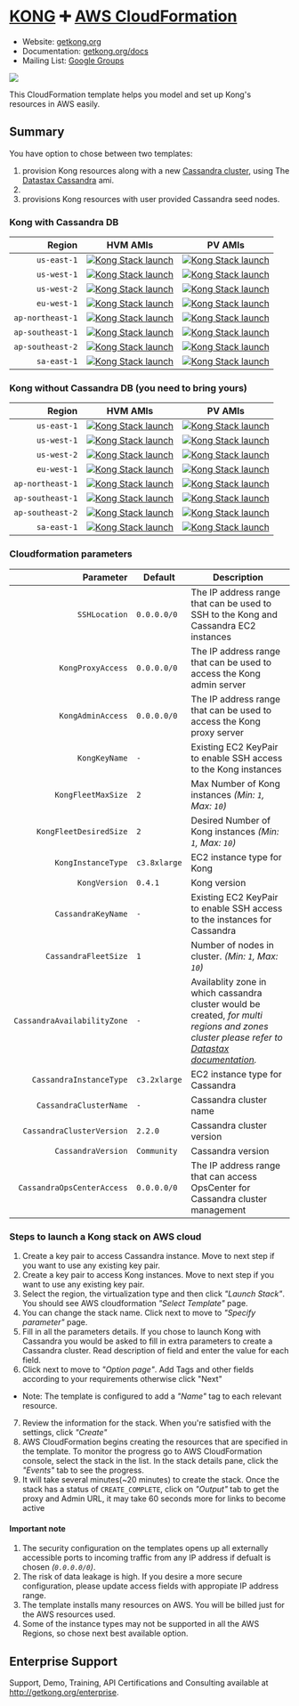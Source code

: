 # [KONG][kong-url] :heavy_plus_sign: [AWS CloudFormation](https://aws.amazon.com/cloudformation/)

- Website: [getkong.org][kong-url]
- Documentation: [getkong.org/docs][kong-docs]
- Mailing List: [Google Groups][google-groups-url]

[![][kong-logo]][kong-url]

This CloudFormation template helps you model and set up Kong's resources in AWS easily.

## Summary

You have option to chose between two templates:

1. provision Kong resources along with a new [Cassandra cluster](http://cassandra.apache.org/), using The [Datastax Cassandra](http://docs.datastax.com/en/cassandra/2.2/cassandra/install/installAMI.html) ami.
2. 
2. provisions Kong resources with user provided Cassandra seed nodes. 

###  Kong with Cassandra DB

| Region            | HVM AMIs                                                                    | PV AMIs                                                                     |
| ----------------: | --------------------------------------------------------------------------- | --------------------------------------------------------------------------- |
| `us-east-1`       | [![Kong Stack launch][kong-stack-badge]][us-east-1-caas-hvm-stack-url]      | [![Kong Stack launch][kong-stack-badge]][us-east-1-caas-pv-stack-url]       |
| `us-west-1`       | [![Kong Stack launch][kong-stack-badge]][us-west-1-caas-hvm-stack-url]      | [![Kong Stack launch][kong-stack-badge]][us-west-1-caas-pv-stack-url]       |
| `us-west-2`       | [![Kong Stack launch][kong-stack-badge]][us-west-2-caas-hvm-stack-url]      | [![Kong Stack launch][kong-stack-badge]][us-west-2-caas-pv-stack-url]       |
| `eu-west-1`       | [![Kong Stack launch][kong-stack-badge]][eu-west-1-caas-hvm-stack-url]      | [![Kong Stack launch][kong-stack-badge]][eu-west-1-caas-pv-stack-url]       |
| `ap-northeast-1`  | [![Kong Stack launch][kong-stack-badge]][ap-northeast-1-caas-hvm-stack-url] | [![Kong Stack launch][kong-stack-badge]][ap-northeast-1-caas-pv-stack-url]  |
| `ap-southeast-1`  | [![Kong Stack launch][kong-stack-badge]][ap-southeast-1-caas-hvm-stack-url] | [![Kong Stack launch][kong-stack-badge]][ap-southeast-1-caas-pv-stack-url]  |
| `ap-southeast-2`  | [![Kong Stack launch][kong-stack-badge]][ap-southeast-2-caas-hvm-stack-url] | [![Kong Stack launch][kong-stack-badge]][ap-southeast-2-caas-pv-stack-url]  |
| `sa-east-1`       | [![Kong Stack launch][kong-stack-badge]][sa-east-1-caas-hvm-stack-url]      | [![Kong Stack launch][kong-stack-badge]][sa-east-1-caas-pv-stack-url]       |

###  Kong without Cassandra DB (you need to bring yours)


| Region            | HVM AMIs                                                                | PV AMIs                                                               |
| ----------------: | ----------------------------------------------------------------------- | --------------------------------------------------------------------- |
| `us-east-1`       | [![Kong Stack launch][kong-stack-badge]][us-east-1-hvm-stack-url]       | [![Kong Stack launch][kong-stack-badge]][us-east-1-pv-stack-url]      |
| `us-west-1`       | [![Kong Stack launch][kong-stack-badge]][us-west-1-hvm-stack-url]       | [![Kong Stack launch][kong-stack-badge]][us-west-1-pv-stack-url]      |
| `us-west-2`       | [![Kong Stack launch][kong-stack-badge]][us-west-2-hvm-stack-url]       | [![Kong Stack launch][kong-stack-badge]][us-west-2-pv-stack-url]      |
| `eu-west-1`       | [![Kong Stack launch][kong-stack-badge]][eu-west-1-hvm-stack-url]       | [![Kong Stack launch][kong-stack-badge]][eu-west-1-pv-stack-url]      |
| `ap-northeast-1`  | [![Kong Stack launch][kong-stack-badge]][ap-northeast-1-hvm-stack-url]  | [![Kong Stack launch][kong-stack-badge]][ap-northeast-1-pv-stack-url] |
| `ap-southeast-1`  | [![Kong Stack launch][kong-stack-badge]][ap-southeast-1-hvm-stack-url]  | [![Kong Stack launch][kong-stack-badge]][ap-southeast-1-pv-stack-url] |
| `ap-southeast-2`  | [![Kong Stack launch][kong-stack-badge]][ap-southeast-2-hvm-stack-url]  | [![Kong Stack launch][kong-stack-badge]][ap-southeast-2-pv-stack-url] |
| `sa-east-1`       | [![Kong Stack launch][kong-stack-badge]][sa-east-1-hvm-stack-url]       | [![Kong Stack launch][kong-stack-badge]][sa-east-1-pv-stack-url]      |
 
 
### Cloudformation parameters
 
| Parameter                   | Default      | Description                                                                          |
| --------------------------: | ------------ | ------------------------------------------------------------------------------------ |
| `SSHLocation`               | `0.0.0.0/0`  | The IP address range that can be used to SSH to the Kong and Cassandra EC2 instances |
| `KongProxyAccess`           | `0.0.0.0/0`  | The IP address range that can be used to access the Kong admin server                |
| `KongAdminAccess`           | `0.0.0.0/0`  | The IP address range that can be used to access the Kong proxy server                |
| `KongKeyName`               | `-`          | Existing EC2 KeyPair to enable SSH access to the Kong instances                      |
| `KongFleetMaxSize`          | `2`          | Max Number of Kong instances *(Min: `1`, Max: `10`)*                                 |
| `KongFleetDesiredSize`      | `2`          | Desired Number of Kong instances *(Min: `1`, Max: `10`)*                             |
| `KongInstanceType`          | `c3.8xlarge` | EC2 instance type for Kong                                                           |
| `KongVersion`               | `0.4.1`      | Kong version                                                                         |
| `CassandraKeyName`          | `-`          | Existing EC2 KeyPair to enable SSH access to the instances for Cassandra             |
| `CassandraFleetSize`        | `1`          | Number of nodes in cluster. *(Min: `1`, Max: `10`)*                                  |
| `CassandraAvailabilityZone` | `-`          | Availablity zone in which cassandra cluster would be created, *for multi regions and zones cluster please refer to [Datastax documentation](http://docs.datastax.com/en/cassandra/2.2/cassandra/planning/planPlanningEC2.html?scroll=planPlanningEC2__multi-region-deploy).* |
| `CassandraInstanceType`     | `c3.2xlarge` | EC2 instance type for Cassandra                                                      |
| `CassandraClusterName`      | `-`          | Cassandra cluster name                                                               |
| `CassandraClusterVersion`   | `2.2.0`      | Cassandra cluster version                                                            |
| `CassandraVersion`          | `Community`  | Cassandra version                                                                    |
| `CassandraOpsCenterAccess`  | `0.0.0.0/0`  | The IP address range that can access OpsCenter for Cassandra cluster management      |


### Steps to launch a Kong stack on AWS cloud

1. Create a key pair to access Cassandra instance. Move to next step if you want to use any existing key pair.
2. Create a key pair to access Kong instances. Move to next step if you want to use any existing key pair.
3. Select the region, the virtualization type and then click *"Launch Stack"*. You should see AWS cloudformation *"Select Template"* page.
4. You can change the stack name. Click next to move to *"Specify parameter"* page.
5. Fill in all the parameters details. If you chose to launch Kong with Cassandra you would be asked to fill in extra parameters to create a Cassandra cluster. Read description of field and enter the value for each field.
6. Click next to move to *"Option page"*. Add Tags and other fields according to your requirements otherwise click "Next"
  - Note: The template is configured to add a *"Name"* tag to each relevant resource.
7. Review the information for the stack. When you're satisfied with the settings, click *"Create"*
8. AWS CloudFormation begins creating the resources that are specified in the template. To monitor the progress go to AWS CloudFormation console, select the stack in the list. In the stack details pane, click the *"Events"* tab to see the progress.
9. It will take several minutes(~20 minutes) to create the stack. Once the stack has a status of `CREATE_COMPLETE`, click on *"Output"* tab to get the proxy and Admin URL, it may take 60 seconds more for links to become active 
 
#### Important note

1. The security configuration on the templates opens up all externally accessible ports to incoming traffic from any IP address if defualt is chosen *(`0.0.0.0/0`)*. 
2. The risk of data leakage is high. If you desire a more secure configuration, please update access fields with appropiate IP address range.
3. The template installs many resources on AWS. You will be billed just for the AWS resources used.
4. Some of the instance types may not be supported in all the AWS Regions, so chose next best available option.

## Enterprise Support

Support, Demo, Training, API Certifications and Consulting available at http://getkong.org/enterprise.

[kong-url]: https://getkong.org/
[kong-docs]: https://getkong.org/docs/
[kong-logo]: http://i.imgur.com/4jyQQAZ.png
[kong-benefits]: http://cl.ly/image/1B3J3b3h1H1c/Image%202015-07-07%20at%206.57.25%20PM.png
[mashape-url]: https://www.mashape.com
[license-url]: https://github.com/Mashape/kong/blob/master/LICENSE
[license-badge]: https://img.shields.io/github/license/mashape/kong.svg
[gitter-url]: https://gitter.im/Mashape/kong
[gitter-badge]: https://img.shields.io/badge/Gitter-Join%20Chat-blue.svg
[google-groups-url]: https://groups.google.com/forum/#!forum/konglayer

[us-east-1-caas-hvm-stack-url]: https://console.aws.amazon.com/cloudformation/home?region=us-east-1#/stacks/new?stackName=kong-elb-cassandra-hvm&templateURL=https:%2F%2Fs3.amazonaws.com%2Fkong-cf-templates%2Fv1.0%2Fkong-elb-cassandra-hvm.template
[us-west-1-caas-hvm-stack-url]: https://console.aws.amazon.com/cloudformation/home?region=us-west-1#/stacks/new?stackName=kong-elb-cassandra-hvm&templateURL=https:%2F%2Fs3.amazonaws.com%2Fkong-cf-templates%2Fv1.0%2Fkong-elb-cassandra-hvm.template
[us-west-2-caas-hvm-stack-url]: https://console.aws.amazon.com/cloudformation/home?region=us-west-2#/stacks/new?stackName=kong-elb-cassandra-hvm&templateURL=https:%2F%2Fs3.amazonaws.com%2Fkong-cf-templates%2Fv1.0%2Fkong-elb-cassandra-hvm.template
[eu-west-1-caas-hvm-stack-url]: https://console.aws.amazon.com/cloudformation/home?region=eu-west-1#/stacks/new?stackName=kong-elb-cassandra-hvm&templateURL=https:%2F%2Fs3.amazonaws.com%2Fkong-cf-templates%2Fv1.0%2Fkong-elb-cassandra-hvm.template
[ap-northeast-1-caas-hvm-stack-url]: https://console.aws.amazon.com/cloudformation/home?region=ap-northeast-1#/stacks/new?stackName=kong-elb-cassandra-hvm&templateURL=https:%2F%2Fs3.amazonaws.com%2Fkong-cf-templates%2Fv1.0%2Fkong-elb-cassandra-hvm.template
[ap-southeast-1-caas-hvm-stack-url]: https://console.aws.amazon.com/cloudformation/home?region=ap-southeast-1#/stacks/new?stackName=kong-elb-cassandra-hvm&templateURL=https:%2F%2Fs3.amazonaws.com%2Fkong-cf-templates%2Fv1.0%2Fkong-elb-cassandra-hvm.template
[ap-southeast-2-caas-hvm-stack-url]: https://console.aws.amazon.com/cloudformation/home?region=ap-southeast-2#/stacks/new?stackName=kong-elb-cassandra-hvm&templateURL=https:%2F%2Fs3.amazonaws.com%2Fkong-cf-templates%2Fv1.0%2Fkong-elb-cassandra-hvm.template
[sa-east-1-caas-hvm-stack-url]: https://console.aws.amazon.com/cloudformation/home?region=sa-east-1#/stacks/new?stackName=kong-elb-cassandra-hvm&templateURL=https:%2F%2Fs3.amazonaws.com%2Fkong-cf-templates%2Fv1.0%2Fkong-elb-cassandra-hvm.template
[us-east-1-caas-pv-stack-url]: https://console.aws.amazon.com/cloudformation/home?region=us-east-1#/stacks/new?stackName=kong-elb-cassandra-pv&templateURL=https:%2F%2Fs3.amazonaws.com%2Fkong-cf-templates%2Fv1.0%2Fkong-elb-cassandra-pv.template
[us-west-1-caas-pv-stack-url]: https://console.aws.amazon.com/cloudformation/home?region=us-west-1#/stacks/new?stackName=kong-elb-cassandra-pv&templateURL=https:%2F%2Fs3.amazonaws.com%2Fkong-cf-templates%2Fv1.0%2Fkong-elb-cassandra-pv.template
[us-west-2-caas-pv-stack-url]: https://console.aws.amazon.com/cloudformation/home?region=us-west-2#/stacks/new?stackName=kong-elb-cassandra-pv&templateURL=https:%2F%2Fs3.amazonaws.com%2Fkong-cf-templates%2Fv1.0%2Fkong-elb-cassandra-pv.template
[eu-west-1-caas-pv-stack-url]: https://console.aws.amazon.com/cloudformation/home?region=eu-west-1#/stacks/new?stackName=kong-elb-cassandra-pv&templateURL=https:%2F%2Fs3.amazonaws.com%2Fkong-cf-templates%2Fv1.0%2Fkong-elb-cassandra-pv.template
[ap-northeast-1-caas-pv-stack-url]: https://console.aws.amazon.com/cloudformation/home?region=ap-northeast-1#/stacks/new?stackName=kong-elb-cassandra-pv&templateURL=https:%2F%2Fs3.amazonaws.com%2Fkong-cf-templates%2Fv1.0%2Fkong-elb-cassandra-pv.template
[ap-southeast-1-caas-pv-stack-url]: https://console.aws.amazon.com/cloudformation/home?region=ap-southeast-1#/stacks/new?stackName=kong-elb-cassandra-pv&templateURL=https:%2F%2Fs3.amazonaws.com%2Fkong-cf-templates%2Fv1.0%2Fkong-elb-cassandra-pv.template
[ap-southeast-2-caas-pv-stack-url]: https://console.aws.amazon.com/cloudformation/home?region=ap-southeast-2#/stacks/new?stackName=kong-elb-cassandra-pv&templateURL=https:%2F%2Fs3.amazonaws.com%2Fkong-cf-templates%2Fv1.0%2Fkong-elb-cassandra-pv.template
[sa-east-1-caas-pv-stack-url]: https://console.aws.amazon.com/cloudformation/home?region=sa-east-1#/stacks/new?stackName=kong-elb-cassandra-pv&templateURL=https:%2F%2Fs3.amazonaws.com%2Fkong-cf-templates%2Fv1.0%2Fkong-elb-cassandra-pv.template
[us-east-1-hvm-stack-url]: https://console.aws.amazon.com/cloudformation/home?region=us-east-1#/stacks/new?stackName=kong-elb-hvm&templateURL=https:%2F%2Fs3.amazonaws.com%2Fkong-cf-templates%2Fv1.0%2Fkong-elb-hvm.template
[us-west-1-hvm-stack-url]: https://console.aws.amazon.com/cloudformation/home?region=us-west-1#/stacks/new?stackName=kong-elb-hvm&templateURL=https:%2F%2Fs3.amazonaws.com%2Fkong-cf-templates%2Fv1.0%2Fkong-elb-hvm.template
[us-west-2-hvm-stack-url]: https://console.aws.amazon.com/cloudformation/home?region=us-west-2#/stacks/new?stackName=kong-elb-hvm&templateURL=https:%2F%2Fs3.amazonaws.com%2Fkong-cf-templates%2Fv1.0%2Fkong-elb-hvm.template
[eu-west-1-hvm-stack-url]: https://console.aws.amazon.com/cloudformation/home?region=eu-west-1#/stacks/new?stackName=kong-elb-hvm&templateURL=https:%2F%2Fs3.amazonaws.com%2Fkong-cf-templates%2Fv1.0%2Fkong-elb-hvm.template
[ap-northeast-1-hvm-stack-url]: https://console.aws.amazon.com/cloudformation/home?region=ap-northeast-1#/stacks/new?stackName=kong-elb-hvm&templateURL=https:%2F%2Fs3.amazonaws.com%2Fkong-cf-templates%2Fv1.0%2Fkong-elb-hvm.template
[ap-southeast-1-hvm-stack-url]: https://console.aws.amazon.com/cloudformation/home?region=ap-southeast-1#/stacks/new?stackName=kong-elb-hvm&templateURL=https:%2F%2Fs3.amazonaws.com%2Fkong-cf-templates%2Fv1.0%2Fkong-elb-hvm.template
[ap-southeast-2-hvm-stack-url]: https://console.aws.amazon.com/cloudformation/home?region=ap-southeast-2#/stacks/new?stackName=kong-elb-hvm&templateURL=https:%2F%2Fs3.amazonaws.com%2Fkong-cf-templates%2Fv1.0%2Fkong-elb-hvm.template
[sa-east-1-hvm-stack-url]: https://console.aws.amazon.com/cloudformation/home?region=sa-east-1#/stacks/new?stackName=kong-elb-pv&templateURL=https:%2F%2Fs3.amazonaws.com%2Fkong-cf-templates%2Fv1.0%2Fkong-elb-hvm.template
[us-east-1-pv-stack-url]: https://console.aws.amazon.com/cloudformation/home?region=us-east-1#/stacks/new?stackName=kong-elb-pv&templateURL=https:%2F%2Fs3.amazonaws.com%2Fkong-cf-templates%2Fv1.0%2Fkong-elb-pv.template
[us-west-1-pv-stack-url]: https://console.aws.amazon.com/cloudformation/home?region=us-west-1#/stacks/new?stackName=kong-elb-pv&templateURL=https:%2F%2Fs3.amazonaws.com%2Fkong-cf-templates%2Fv1.0%2Fkong-elb-pv.template
[us-west-2-pv-stack-url]: https://console.aws.amazon.com/cloudformation/home?region=us-west-2#/stacks/new?stackName=kong-elb-pv&templateURL=https:%2F%2Fs3.amazonaws.com%2Fkong-cf-templates%2Fv1.0%2Fkong-elb-pv.template
[eu-west-1-pv-stack-url]: https://console.aws.amazon.com/cloudformation/home?region=eu-west-1#/stacks/new?stackName=kong-elb-pv&templateURL=https:%2F%2Fs3.amazonaws.com%2Fkong-cf-templates%2Fv1.0%2Fkong-elb-pv.template
[ap-northeast-1-pv-stack-url]: https://console.aws.amazon.com/cloudformation/home?region=ap-northeast-1#/stacks/new?stackName=kong-elb-pv&templateURL=https:%2F%2Fs3.amazonaws.com%2Fkong-cf-templates%2Fv1.0%2Fkong-elb-pv.template
[ap-southeast-1-pv-stack-url]: https://console.aws.amazon.com/cloudformation/home?region=ap-southeast-1#/stacks/new?stackName=kong-elb-pv&templateURL=https:%2F%2Fs3.amazonaws.com%2Fkong-cf-templates%2Fv1.0%2Fkong-elb-pv.template
[ap-southeast-2-pv-stack-url]: https://console.aws.amazon.com/cloudformation/home?region=ap-southeast-2#/stacks/new?stackName=kong-elb-pv&templateURL=https:%2F%2Fs3.amazonaws.com%2Fkong-cf-templates%2Fv1.0%2Fkong-elb-pv.template
[sa-east-1-pv-stack-url]: https://console.aws.amazon.com/cloudformation/home?region=sa-east-1#/stacks/new?stackName=kong-elb-pv&templateURL=https:%2F%2Fs3.amazonaws.com%2Fkong-cf-templates%2Fv1.0%2Fkong-elb-pv.template
[kong-stack-badge]: https://s3.amazonaws.com/cloudformation-examples/cloudformation-launch-stack.png
